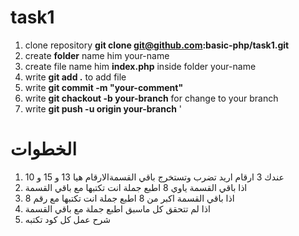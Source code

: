 # task1
1. clone repository **git clone git@github.com:basic-php/task1.git**
2. create **folder** name him your-name
3. create file name him **index.php** inside folder your-name
4. write **git add .** to add file 
5. write **git commit -m "your-comment"**
6. write **git chackout -b your-branch** for change to your branch
7. write **git push -u origin your-branch**
'
# الخطوات
1. عندك 3 ارقام اريد تضرب وتستخرج باقي القسمةالارقام هيا 13 و 15 و 10
2. اذا باقي القسمة ياوي 8 اطبع جملة انت تكتبها مع باقي القسمة
3. اذا باقي القسمة اكبر من 8 اطبع جملة انت تكتبها مع رقم 8
4. اذا لم تتحقق كل ماسبق اطبع جملة مع باقي القسمة 
5. شرح عمل كل كود تكتبه
